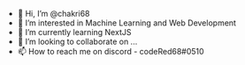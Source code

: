 - 👋 Hi, I’m @chakri68
- 👀 I’m interested in Machine Learning and Web Development
- 🌱 I’m currently learning NextJS
- 💞️ I’m looking to collaborate on ...
- 📫 How to reach me on discord - codeRed68#0510

<!---
chakri68/chakri68 is a ✨ special ✨ repository because its `README.md` (this file) appears on your GitHub profile.
You can click the Preview link to take a look at your changes.
--->
